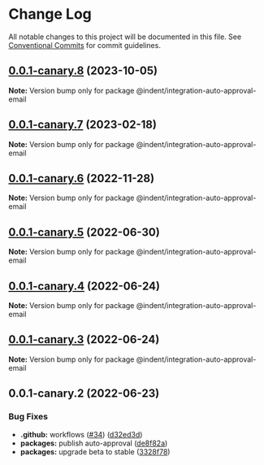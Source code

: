 # Change Log

All notable changes to this project will be documented in this file.
See [Conventional Commits](https://conventionalcommits.org) for commit guidelines.

## [0.0.1-canary.8](https://github.com/indentapis/integrations/compare/@indent/integration-auto-approval-email@0.0.1-canary.7...@indent/integration-auto-approval-email@0.0.1-canary.8) (2023-10-05)

**Note:** Version bump only for package @indent/integration-auto-approval-email





## [0.0.1-canary.7](https://github.com/indentapis/integrations/compare/@indent/integration-auto-approval-email@0.0.1-canary.6...@indent/integration-auto-approval-email@0.0.1-canary.7) (2023-02-18)

**Note:** Version bump only for package @indent/integration-auto-approval-email





## [0.0.1-canary.6](https://github.com/indentapis/integrations/compare/@indent/integration-auto-approval-email@0.0.1-canary.5...@indent/integration-auto-approval-email@0.0.1-canary.6) (2022-11-28)

**Note:** Version bump only for package @indent/integration-auto-approval-email





## [0.0.1-canary.5](https://github.com/indentapis/integrations/compare/@indent/integration-auto-approval-email@0.0.1-canary.4...@indent/integration-auto-approval-email@0.0.1-canary.5) (2022-06-30)

**Note:** Version bump only for package @indent/integration-auto-approval-email





## [0.0.1-canary.4](https://github.com/indentapis/integrations/compare/@indent/integration-auto-approval-email@0.0.1-canary.3...@indent/integration-auto-approval-email@0.0.1-canary.4) (2022-06-24)

**Note:** Version bump only for package @indent/integration-auto-approval-email





## [0.0.1-canary.3](https://github.com/indentapis/integrations/compare/@indent/integration-auto-approval-email@0.0.1-canary.2...@indent/integration-auto-approval-email@0.0.1-canary.3) (2022-06-24)

**Note:** Version bump only for package @indent/integration-auto-approval-email





## 0.0.1-canary.2 (2022-06-23)


### Bug Fixes

* **.github:** workflows ([#34](https://github.com/indentapis/integrations/issues/34)) ([d32ed3d](https://github.com/indentapis/integrations/commit/d32ed3d7f538fbb23a91465cbd04a3d7f7d75f60))
* **packages:** publish auto-approval ([de8f82a](https://github.com/indentapis/integrations/commit/de8f82aaf699d67d57461839cdae36d3ed00c0b7))
* **packages:** upgrade beta to stable ([3328f78](https://github.com/indentapis/integrations/commit/3328f782bd84490ae1a6d6393740f2a67ee8bbb8))
